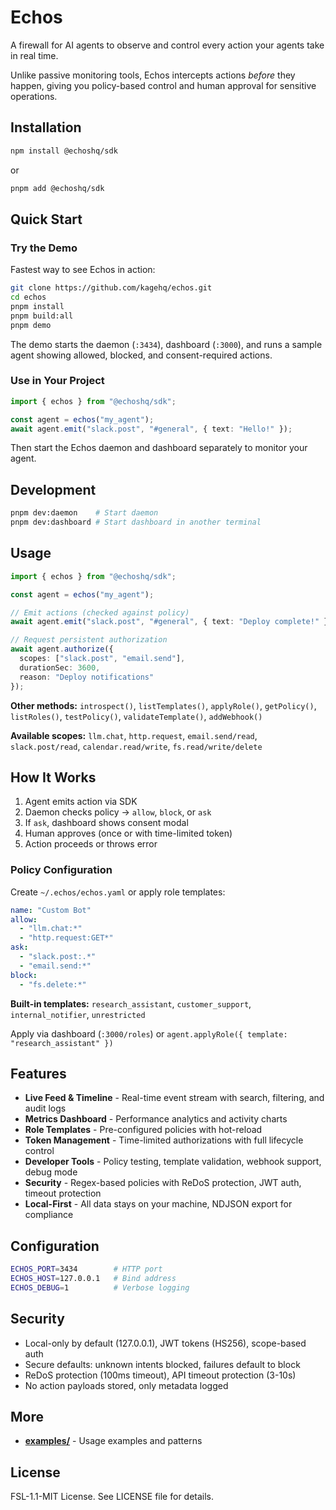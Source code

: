 # Echos

A firewall for AI agents to observe and control every action your agents take in real time.

Unlike passive monitoring tools, Echos intercepts actions *before* they happen, giving you policy-based control and human approval for sensitive operations.


## Installation

```bash
npm install @echoshq/sdk
```

or

```bash
pnpm add @echoshq/sdk
```

## Quick Start

### Try the Demo

Fastest way to see Echos in action:

```bash
git clone https://github.com/kagehq/echos.git
cd echos
pnpm install
pnpm build:all
pnpm demo
```

The demo starts the daemon (`:3434`), dashboard (`:3000`), and runs a sample agent showing allowed, blocked, and consent-required actions.

### Use in Your Project

```typescript
import { echos } from "@echoshq/sdk";

const agent = echos("my_agent");
await agent.emit("slack.post", "#general", { text: "Hello!" });
```

Then start the Echos daemon and dashboard separately to monitor your agent.

## Development

```bash
pnpm dev:daemon    # Start daemon
pnpm dev:dashboard # Start dashboard in another terminal
```

## Usage

```typescript
import { echos } from "@echoshq/sdk";

const agent = echos("my_agent");

// Emit actions (checked against policy)
await agent.emit("slack.post", "#general", { text: "Deploy complete!" });

// Request persistent authorization
await agent.authorize({
  scopes: ["slack.post", "email.send"],
  durationSec: 3600,
  reason: "Deploy notifications"
});
```

**Other methods:** `introspect()`, `listTemplates()`, `applyRole()`, `getPolicy()`, `listRoles()`, `testPolicy()`, `validateTemplate()`, `addWebhook()`

**Available scopes:** `llm.chat`, `http.request`, `email.send/read`, `slack.post/read`, `calendar.read/write`, `fs.read/write/delete`

## How It Works

1. Agent emits action via SDK
2. Daemon checks policy → `allow`, `block`, or `ask`
3. If `ask`, dashboard shows consent modal
4. Human approves (once or with time-limited token)
5. Action proceeds or throws error

### Policy Configuration

Create `~/.echos/echos.yaml` or apply role templates:

```yaml
name: "Custom Bot"
allow:
  - "llm.chat:*"
  - "http.request:GET*"
ask:
  - "slack.post:.*"
  - "email.send:*"
block:
  - "fs.delete:*"
```

**Built-in templates:** `research_assistant`, `customer_support`, `internal_notifier`, `unrestricted`

Apply via dashboard (`:3000/roles`) or `agent.applyRole({ template: "research_assistant" })`

## Features

- **Live Feed & Timeline** - Real-time event stream with search, filtering, and audit logs
- **Metrics Dashboard** - Performance analytics and activity charts
- **Role Templates** - Pre-configured policies with hot-reload
- **Token Management** - Time-limited authorizations with full lifecycle control
- **Developer Tools** - Policy testing, template validation, webhook support, debug mode
- **Security** - Regex-based policies with ReDoS protection, JWT auth, timeout protection
- **Local-First** - All data stays on your machine, NDJSON export for compliance

## Configuration

```bash
ECHOS_PORT=3434        # HTTP port
ECHOS_HOST=127.0.0.1   # Bind address
ECHOS_DEBUG=1          # Verbose logging
```

## Security

- Local-only by default (127.0.0.1), JWT tokens (HS256), scope-based auth
- Secure defaults: unknown intents blocked, failures default to block
- ReDoS protection (100ms timeout), API timeout protection (3-10s)
- No action payloads stored, only metadata logged

## More

- **[examples/](./examples/)** - Usage examples and patterns

## License

FSL-1.1-MIT License. See LICENSE file for details.
